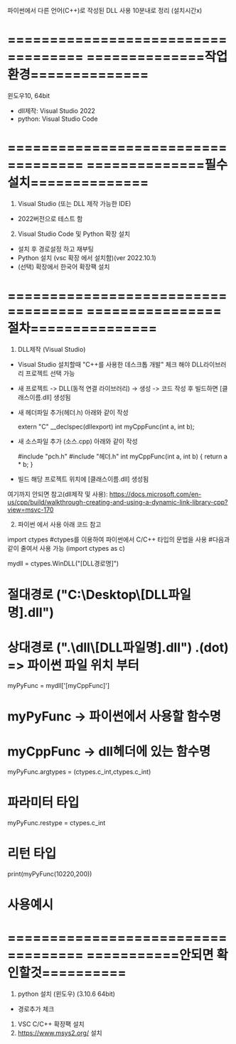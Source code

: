 파이썬에서 다른 언어(C++)로 작성된 DLL 사용 10분내로 정리 (설치시간x)




===================================
==============작업환경==============
===================================


윈도우10, 64bit
- dll제작: Visual Studio 2022
- python: Visual Studio Code 




===================================
==============필수설치==============
===================================


1. Visual Studio (또는 DLL 제작 가능한 IDE)
 - 2022버전으로 테스트 함
 
2. Visual Studio Code 및 Python 확장 설치
 - 설치 후 경로설정 하고 재부팅
 - Python 설치 (vsc 확장 에서 설치함)(ver 2022.10.1)
 - (선택) 확장에서 한국어 확장팩 설치
 
 
 
 
===================================
================절차===============
===================================


1. DLL제작 (Visual Studio)

 - Visual Studio 설치할때 "C++를 사용한 데스크톱 개발" 체크 해야 DLL라이브러리 프로젝트 선택 가능
 
 - 새 프로젝트 -> DLL(동적 연결 라이브러리) -> 생성 -> 코드 작성 후 빌드하면 [클래스이름.dll] 생성됨
 
 - 새 헤더파일 추가(헤더.h) 
	아래와 같이 작성
  
	extern "C" __declspec(dllexport) int myCppFunc(int a, int b);
	
 - 새 소스파일 추가 (소스.cpp)
	아래와 같이 작성
  
	#include "pch.h"
	#include "헤더.h"
	int myCppFunc(int a, int b) { return a * b; }

 - 빌드
	해당 프로젝트 위치에 [클래스이름.dll] 생성됨

 
여기까지 안되면 참고(dll제작 및 사용): https://docs.microsoft.com/en-us/cpp/build/walkthrough-creating-and-using-a-dynamic-link-library-cpp?view=msvc-170



2. 파이썬 에서 사용
아래 코드 참고

import ctypes 
#ctypes를 이용하여 파이썬에서 C/C++ 타입의 문법을 사용
#다음과 같이 줄여서 사용 가능 (import ctypes as c)

mydll = ctypes.WinDLL("[DLL경로명]")
# 절대경로 ("C:\\Desktop\\[DLL파일명].dll")
# 상대경로 (".\\dll\\[DLL파일명].dll")   .(dot) => 파이썬 파일 위치 부터

myPyFunc = mydll['[myCppFunc]']
# myPyFunc -> 파이썬에서 사용할 함수명
# myCppFunc -> dll헤더에 있는 함수명

myPyFunc.argtypes = (ctypes.c_int,ctypes.c_int)
# 파라미터 타입

myPyFunc.restype = ctypes.c_int
# 리턴 타입

print(myPyFunc(10220,200))
# 사용예시
















===================================
===========안되면 확인할것==========
===================================

1. python 설치 (윈도우) (3.10.6 64bit)
 - 경로추가 체크
1. VSC C/C++ 확장팩 설치
1. https://www.msys2.org/ 설치

